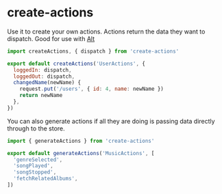# create-actions

>

Use it to create your own actions. Actions return the data they want to dispatch.
Good for use with [Alt](https://github.com/goatslacker/alt)

```js
import createActions, { dispatch } from 'create-actions'

export default createActions('UserActions', {
  loggedIn: dispatch,
  loggedOut: dispatch,
  changedName(newName) {
    request.put('/users', { id: 4, name: newName })
    return newName
  },
})
```

You can also generate actions if all they are doing is passing data directly through to the store.

```js
import { generateActions } from 'create-actions'

export default generateActions('MusicActions', [
  'genreSelected',
  'songPlayed',
  'songStopped',
  'fetchRelatedAlbums',
])
```
